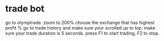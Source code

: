 # trade bot
go to olymptrade.
zoom to 200%
choose the exchange that has highest profit %
go to trade history and make sure your scrolled up to top.
make sure your trade duration is 5 seconds.
press F1 to start trading, F2 to stop.
 
